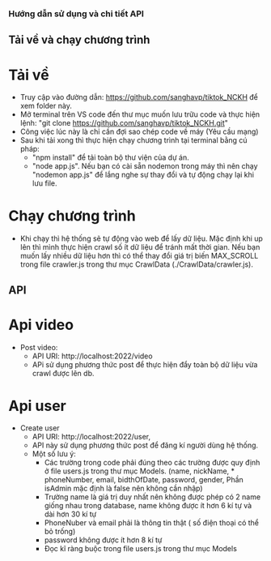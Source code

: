 ### Hướng dẫn sử dụng và chi tiết API

## Tải về và chạy chương trình
# Tải về
- Truy cập vào đường dẫn: https://github.com/sanghavp/tiktok_NCKH để xem folder này.
- Mở terminal trên VS code đến thư mục muốn lưu trữu code và thực hiện lệnh: "git clone https://github.com/sanghavp/tiktok_NCKH.git"
- Công việc lúc này là chỉ cần đợi sao chép code về máy (Yêu cầu mạng)
- Sau khi tải xong thì thực hiện chạy chương trình tại terminal bằng cú pháp: 
   + "npm install" để tải toàn bộ thư viện của dự án.
   + "node app.js". Nếu bạn có cài sẵn nodemon trong máy thì nên chạy "nodemon app.js" để lắng nghe sự thay đổi và tự động chạy lại khi lưu file.
# Chạy chương trình
- Khi chạy thì hệ thống sẽ tự động vào web để lấy dữ liệu. Mặc định khi up lên thì mình thực hiện crawl số ít dữ liệu để tránh mất thời gian. Nếu bạn muốn lấy nhiều dữ liệu hơn thì có thể thay đổi giá trị biến MAX_SCROLL trong file crawler.js trong thư mục CrawlData (./CrawlData/crawler.js).

## API 
# Api video
- Post video: 
   + API URI: http://localhost:2022/video
   + APi sử dụng phương thức post để thực hiện đẩy toàn bộ dữ liệu vừa crawl được lên db.
# Api user
- Create user
   + API URI: http://localhost:2022/user,
   + API này sử dụng phương thức post để đăng kí người dùng hệ thống.
   + Một số lưu ý: 
      * Các trường trong code phải đúng theo các trường được quy định ở file users.js trong thư mục Models. (name, nickName, * phoneNumber, email, bidthOfDate, password, gender, Phần isAdmin mặc định là false nên không cần nhập)
      * Trường name là giá trị duy nhất nên không được phép có 2 name giống nhau trong database, name không được ít hơn 6 kí tự và dài hơn 30 kí tự
      * PhoneNuber và email phải là thông tin thật ( số điện thoại có thể bỏ trống)
      * password không được ít hơn 8 kí tự
      * Đọc kĩ ràng buộc trong file users.js trong thư mục Models

